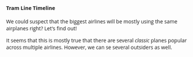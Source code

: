 #### Tram Line Timeline 

We could suspect that the biggest airlines will be mostly using the same airplanes right?
Let's find out!

It seems that this is mostly true that there are several *classic* planes 
popular across multiple airlines. However, we can se several outsiders as well.


<HTML>
<style>
  body {
    font-family: "Open Sans", sans-serif;
  }
  #main {
    width: 960px;
  }
  .axis .domain {
    display: none;
  }
</style>
<body onload='main()'>
    <div id="slopegraph"></div>
</body>


 <script src="https://d3js.org/d3.v4.min.js"></script>

<script type="text/javascript">
    function main() {

        WIDTH = 1500;
        HEIGHT = 30650;

        LEFT_MARGIN = 150;
        RIGHT_MARGIN = 150;
        TOP_MARGIN = 50;
        BOTTOM_MARGIN = 50;
        TIME_SCALE = 7000
        time0 = 1552435200000

        var t = d3.json("./trams_line/data52_small.json", function(error, data){
            // console.log("data")
            // console.log(data["Czerwone Maki P+R"]['8059232507168141832'])
            example = data["Czerwone Maki P+R"]['8059232507168141832']
            maki = data["Czerwone Maki P+R"]
            piast = data["Os.Piastow"]

            var lineFunction = d3.line()
                .x(function(d) { return d.x; })
                .y(function(d) { return d.y; })
                // .interpolate("linear");

            var sg = d3.select('#slopegraph')
                .append('svg')
                .attr('width', WIDTH)
                .attr('height', HEIGHT);


            for (var key in maki){
                example = maki[key]
                // console.log(key)
                // console.log(example)
                startTime = example['start_time']
                sum_distance = example['sum_distance']
                if (sum_distance == 0){
                    continue
                }
                if (example['distances'].length < 10){
                    continue
                }
                var aggrX = LEFT_MARGIN
                var aggrY = TOP_MARGIN + (startTime-time0)/TIME_SCALE
                console.log(aggrY)
                var curve = []
                delta = 0.8*WIDTH*(767773 - sum_distance)/767773
                for (var i = 0; i < example['distances'].length; i++) {
                    elem = example['distances'][i]
                    d = elem['distance']
                    aggrX += 0.8*WIDTH*d/767773
                    aggrY += elem['deltaT']/TIME_SCALE
                    curve.push({ "x": aggrX + delta, "y": aggrY})
                }
                console.log(curve)
                var lineGraph = sg.append("path")
                    .attr("d", lineFunction(curve))
                    .attr("stroke", "blue")
                    .attr("stroke-width", 2)
                    .attr("fill", "none");
            }

           
            for (var key in piast){
                example = piast[key]
                // console.log(key)
                // console.log(example)
                startTime = example['start_time']
                sum_distance = example['sum_distance']
                if (sum_distance == 0){
                    continue
                }
                if (example['distances'].length < 10){
                    continue
                }

                var aggrX = LEFT_MARGIN + WIDTH*0.8
                var aggrY = TOP_MARGIN + (startTime-time0)/TIME_SCALE
                console.log(aggrY)
                var curve = []
                delta = 0.8*WIDTH*(767773 - sum_distance)/767773

                for (var i = 0; i < example['distances'].length; i++) {
                    elem = example['distances'][i]
                    d = elem['distance']
                    aggrX -= 0.8*WIDTH*d/767773
                    aggrY += elem['deltaT']/TIME_SCALE
                    curve.push({ "x": aggrX-delta, "y": aggrY})
                }
                console.log(curve)
                var lineGraph = sg.append("path")
                    .attr("d", lineFunction(curve))
                    .attr("stroke", "green")
                    .attr("stroke-width", 2)
                    .attr("fill", "none");
            }
            for (var i = 0; i < 400; i++) {
                step = 1000 * 60 * 15
                var newDate = new Date();
                newDate.setTime(time0 + step * i);
                var hour = newDate.getHours();
                var min = newDate.getMinutes();
                hour = (hour < 10 ? "0" : "") + hour;
                min = (min < 10 ? "0" : "") + min;

                sg.append('svg:text')
                    .attr('x', LEFT_MARGIN - 50)
                    .attr('y', TOP_MARGIN/2 + step * i / TIME_SCALE )
                    .attr('text-anchor', 'end')
                    .attr('opacity', .5)
                    .text(hour + ":" + min) 
               }
            



        })
}
</script>
</HTML>


